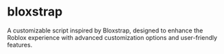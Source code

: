 # bloxstrap
A customizable script inspired by Bloxstrap, designed to enhance the Roblox experience with advanced customization options and user-friendly features.

